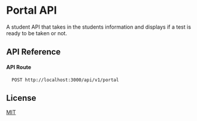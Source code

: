 # Portal API

A student API that takes in the students information and displays if a test is ready to be taken or not.


## API Reference

#### API Route

```http
  POST http://localhost:3000/api/v1/portal
```

## License
[MIT](https://choosealicense.com/licenses/mit/)
